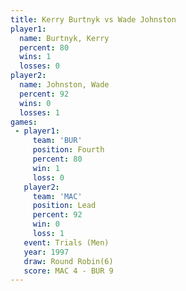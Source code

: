 ```yaml
---
title: Kerry Burtnyk vs Wade Johnston
player1:              
  name: Burtnyk, Kerry
  percent: 80         
  wins: 1             
  losses: 0           
player2:              
  name: Johnston, Wade
  percent: 92         
  wins: 0             
  losses: 1           
games:
 - player1:          
     team: 'BUR'     
     position: Fourth
     percent: 80     
     win: 1          
     loss: 0         
   player2:        
     team: 'MAC'   
     position: Lead
     percent: 92   
     win: 0        
     loss: 1       
   event: Trials (Men) 
   year: 1997          
   draw: Round Robin(6)
   score: MAC 4 - BUR 9
---
```

